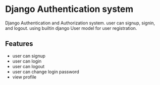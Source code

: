 
# Django Authentication system


Django Authentication and Authorization system. user can signup, signin, and logout. using builtin django User model for user registration.


## Features

- user can signup
- user can login
- user can logout
- user can change login password
- view profile


